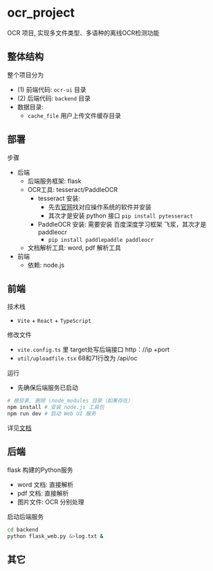 # ocr_project

OCR 项目, 实现多文件类型、多语种的离线OCR检测功能


## 整体结构

整个项目分为
- (1) 前端代码: `ocr-ui` 目录
- (2) 后端代码: `backend` 目录
- 数据目录:
  - `cache_file` 用户上传文件缓存目录


## 部署

步骤
- 后端
  - 后端服务框架: flask
  - OCR工具: tesseract/PaddleOCR
    - tesseract 安装: 
      - 先去[官网](https://github.com/UB-Mannheim/tesseract/wiki)找对应操作系统的软件并安装
      - 其次才是安装 python 接口 `pip install pytesseract`
    - PaddleOCR 安装: 需要安装 百度深度学习框架 飞浆，其次才是 paddleocr
      - `pip install paddlepaddle paddleocr`
  - 文档解析工具: word, pdf 解析工具
- 前端
  - 依赖: node.js


## 前端


技术栈
- `Vite` + `React` + `TypeScript`

修改文件
- `vite.config.ts` 里 target处写后端接口 http：//ip +port
- `util/uploadfile.tsx` 68和71行改为 /api/oc

运行
- 先确保后端服务已启动

```sh
# 根目录, 删除 \node_modules 目录（如果存在）
npm install # 安装 node.js 工具包
npm run dev # 启动 Web UI 服务
```

详见[文档](ocr-ui/README.md)

## 后端

flask 构建的Python服务
- word 文档: 直接解析
- pdf 文档: 直接解析
- 图片文件: OCR 分别处理

启动后端服务

```sh
cd backend
python flask_web.py &>log.txt &
```



## 其它

